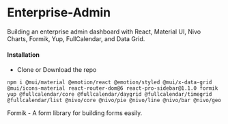 # Enterprise-Admin

Building an enterprise admin dashboard with React, Material UI, Nivo Charts, Formik, Yup, FullCalendar, and Data Grid.

#### Installation
- Clone or Download the repo
```  
npm i @mui/material @emotion/react @emotion/styled @mui/x-data-grid @mui/icons-material react-router-dom@6 react-pro-sidebar@1.1.0 formik yup @fullcalendar/core @fullcalendar/daygrid @fullcalendar/timegrid @fullcalendar/list @nivo/core @nivo/pie @nivo/line @nivo/bar @nivo/geo
```
Formik - A form library for building forms easily.

